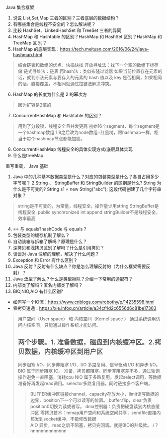Java 集合框架
1. 说说 List,Set,Map 三者的区别？三者底层的数据结构？
2. 有哪些集合是线程不安全的？怎么解决呢？
3. ⽐较 HashSet、LinkedHashSet 和 TreeSet 三者的异同
4. HashMap 和 Hashtable 的区别？HashMap 和 HashSet 区别？HashMap 和 TreeMap 区
   别？
5. HashMap 的底层实现：https://tech.meituan.com/2016/06/24/java-hashmap.html
> 结合链表和数组的优点，快插快找
> 开放寻址法：找下一个空的数组下标存储
> 链式寻址法：链表
> 再hash法：类似布隆过滤器
> 如果当前位置存在元素的话，就判断该元素与要存入的元素的 hash 值以及 key 是否相同，如果相同的话，直接覆盖，不相同就通过拉链法解决冲突。
6. HashMap 的⻓度为什么是 2 的幂次⽅
> 因为扩容是2倍的
7. ConcurrentHashMap 和 Hashtable 的区别？
> 用到了分段锁，线程安全且并发更高
> 初始16个segment，每个segment是一个hashmap数组
> 1.8之后改为node数组+红黑树，跟hashmap一样，相当于每个hashmap节点都能加锁。
8. ConcurrentHashMap 线程安全的具体实现⽅式/底层具体实现
9. 什么是treeMap

重写重载，
Java 基础
1. Java 中的⼏种基本数据类型是什么？对应的包装类型是什么？各⾃占⽤多少字节呢？
2.String 、 StringBuffer 和 StringBuilder 的区别是什么? String 为什么是不可变的?
   String s1 = new String("abc"); 这段代码创建了⼏个字符串对象？
> string是不可变的，为常量，线程安全。操作量少用string
> StringBuffer是线程安全, public synchronized int append
> stringBuilder不是线程安全，效率最高
4. == 与 equals?hashCode 与 equals ?
5. 包装类型的缓存机制了解么？
6. ⾃动装箱与拆箱了解吗？原理是什么？
7. 深拷⻉和浅拷⻉区别了解吗？什么是引⽤拷⻉？
8. 谈谈对 Java 注解的理解，解决了什么问题？
9. Exception 和 Error 有什么区别？
10. Java 反射？反射有什么缺点？你是怎么理解反射的（为什么框架需要反射）？
11. Java 泛型了解么？什么是类型擦除？介绍⼀下常⽤的通配符？
12. 内部类了解吗？匿名内部类了解吗？
13. BIO,NIO,AIO 有什么区别?
- 如何写一个IO流：https://www.cnblogs.com/robothy/p/14235598.html
- 零拷贝速通：https://xie.infoq.cn/article/a34cf4d2c6556d6c81be17303
> 用户空间（User space） 和 内核空间（Kernel space ）
> 通过系统调用访问内核空间，只能通过操作系统才能访问。
> ## 两个步骤。1. 准备数据，磁盘到内核缓冲区。2.拷贝数据，内核缓冲区到用户区
> 同步阻塞 I/O、同步非阻塞 I/O、I/O 多路复用、信号驱动 I/O 和异步 I/O。
> BIO 属于同步阻塞 IO。 准备，拷贝都阻塞。同步非阻塞差不多，通过轮询操作避免一直阻塞，消耗cpu
> NIO 属于多路复用。发起select调用，等数据准备好再发起read调用。selector多路复用器，同时链接多个客户端。
> > BUFFER缓冲区链接channel，capacity存放大小，limit读写数据的边界，position下一个可以读写的位置。
> > buffer.flip，clear负责position0切换为读或者写。
> > dma控制器：负责把硬盘读到内核态缓冲区
> > 零拷贝技术：mmap用户空间和系统空间共享，sendfile直接内核发到socket缓冲，不能修改数据    
> AIO 异步，read之后不阻塞，拷贝完回调。就是BIO的升级款。
/？nnnnnnnnnnnnnn